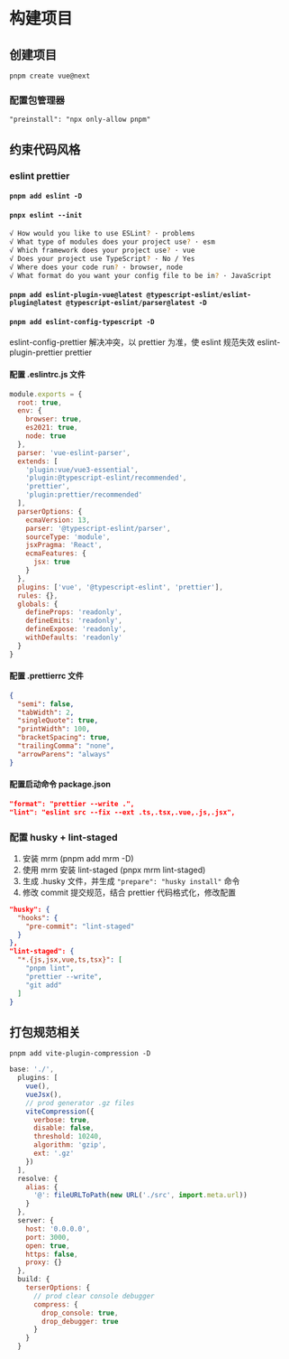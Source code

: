 # 构建项目

## 创建项目

`pnpm create vue@next`

### 配置包管理器

`"preinstall": "npx only-allow pnpm"`

## 约束代码风格

### eslint prettier

#### `pnpm add eslint -D`

#### `pnpx eslint --init`

```sh
√ How would you like to use ESLint? · problems
√ What type of modules does your project use? · esm
√ Which framework does your project use? · vue
√ Does your project use TypeScript? · No / Yes
√ Where does your code run? · browser, node
√ What format do you want your config file to be in? · JavaScript
```

#### `pnpm add eslint-plugin-vue@latest @typescript-eslint/eslint-plugin@latest @typescript-eslint/parser@latest -D`

#### `pnpm add eslint-config-typescript -D`

eslint-config-prettier 解决冲突，以 prettier 为准，使 eslint 规范失效
eslint-plugin-prettier prettier

#### 配置 .eslintrc.js 文件

```js
module.exports = {
  root: true,
  env: {
    browser: true,
    es2021: true,
    node: true
  },
  parser: 'vue-eslint-parser',
  extends: [
    'plugin:vue/vue3-essential',
    'plugin:@typescript-eslint/recommended',
    'prettier',
    'plugin:prettier/recommended'
  ],
  parserOptions: {
    ecmaVersion: 13,
    parser: '@typescript-eslint/parser',
    sourceType: 'module',
    jsxPragma: 'React',
    ecmaFeatures: {
      jsx: true
    }
  },
  plugins: ['vue', '@typescript-eslint', 'prettier'],
  rules: {},
  globals: {
    defineProps: 'readonly',
    defineEmits: 'readonly',
    defineExpose: 'readonly',
    withDefaults: 'readonly'
  }
}
```

#### 配置 .prettierrc 文件

```json
{
  "semi": false,
  "tabWidth": 2,
  "singleQuote": true,
  "printWidth": 100,
  "bracketSpacing": true,
  "trailingComma": "none",
  "arrowParens": "always"
}
```

#### 配置启动命令 package.json

```json
"format": "prettier --write .",
"lint": "eslint src --fix --ext .ts,.tsx,.vue,.js,.jsx",
```

### 配置 husky + lint-staged

1. 安装 mrm (pnpm add mrm -D)
2. 使用 mrm 安装 lint-staged (pnpx mrm lint-staged)
3. 生成 .husky 文件，并生成 `"prepare": "husky install"` 命令
4. 修改 commit 提交规范，结合 prettier 代码格式化，修改配置

```json
"husky": {
  "hooks": {
    "pre-commit": "lint-staged"
  }
},
"lint-staged": {
  "*.{js,jsx,vue,ts,tsx}": [
    "pnpm lint",
    "prettier --write",
    "git add"
  ]
}
```

## 打包规范相关

`pnpm add vite-plugin-compression -D`

```js
base: './',
  plugins: [
    vue(),
    vueJsx(),
    // prod generator .gz files
    viteCompression({
      verbose: true,
      disable: false,
      threshold: 10240,
      algorithm: 'gzip',
      ext: '.gz'
    })
  ],
  resolve: {
    alias: {
      '@': fileURLToPath(new URL('./src', import.meta.url))
    }
  },
  server: {
    host: '0.0.0.0',
    port: 3000,
    open: true,
    https: false,
    proxy: {}
  },
  build: {
    terserOptions: {
      // prod clear console debugger
      compress: {
        drop_console: true,
        drop_debugger: true
      }
    }
  }
```
